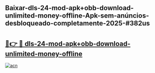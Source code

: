 ## Baixar-dls-24-mod-apk+obb-download-unlimited-money-offline-Apk-sem-anúncios-desbloqueado-completamente-2025-#382us

# <h2><a href="https://ainizakaria.my?title=dls-24-mod-apk+obb-download-unlimited-money-offline&ref=22M">🔗👉 🔴 dls-24-mod-apk+obb-download-unlimited-money-offline</a></h2>

[![acn](https://github.com/user-attachments/assets/0f9c940e-d8b0-45ae-aac7-cd30a18b3e1c)](https://ainizakaria.my?title=dls-24-mod-apk+obb-download-unlimited-money-offline&ref=22M)

